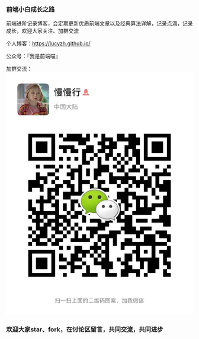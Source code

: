 ### 前端小白成长之路
前端进阶记录博客，会定期更新优质前端文章以及经典算法详解，记录点滴，记录成长，欢迎大家关注、加群交流

个人博客：<a>https://lucyzh.github.io/</a>

公众号：『我是前端喵』

加群交流：
![Image text](https://github.com/lucyzh/lucyzh.github.io/blob/master/images/QRcode.jpeg)



### 欢迎大家star、fork，在讨论区留言，共同交流，共同进步



